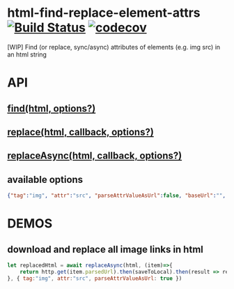 # html-find-replace-element-attrs [![Build Status](https://travis-ci.org/KevinWang15/html-find-replace-element-attrs.svg?branch=master)](https://travis-ci.org/KevinWang15/html-find-replace-element-attrs) [![codecov](https://codecov.io/gh/KevinWang15/html-find-replace-element-attrs/branch/master/graph/badge.svg)](https://codecov.io/gh/KevinWang15/html-find-replace-element-attrs)

[WIP] Find (or replace, sync/async) attributes of elements (e.g. img src) in an html string

# API

## [find(html, options?)](./tests/find.js)

## [replace(html, callback, options?)](./tests/replace.js)

## [replaceAsync(html, callback, options?)](./tests/replaceAsync.js)

## available options

```json
{"tag":"img", "attr":"src", "parseAttrValueAsUrl":false, "baseUrl":"", "urlProtocol": "(automatically set from baseUrl or )http"}
```

# DEMOS

## download and replace all image links in html
```javascript
let replacedHtml = await replaceAsync(html, (item)=>{
    return http.get(item.parsedUrl).then(saveToLocal).then(result => result.localImagePath)
}, { tag:"img", attr:"src", parseAttrValueAsUrl: true })
```
